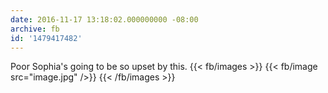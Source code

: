```yaml
---
date: 2016-11-17 13:18:02.000000000 -08:00
archive: fb
id: '1479417482'
---
```


Poor Sophia's going to be so upset by this.
{{< fb/images >}}
{{< fb/image src="image.jpg" />}}
{{< /fb/images >}}
